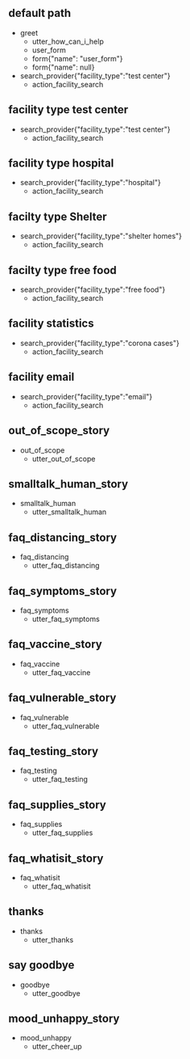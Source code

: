 ## default path
* greet
  - utter_how_can_i_help
  - user_form
  - form{"name": "user_form"}
  - form{"name": null}
* search_provider{"facility_type":"test center"}
  - action_facility_search

## facility type test center
* search_provider{"facility_type":"test center"}
  - action_facility_search

## facility type hospital
* search_provider{"facility_type":"hospital"}
  - action_facility_search

## facilty type Shelter
* search_provider{"facility_type":"shelter homes"}
  - action_facility_search

## facilty type free food
* search_provider{"facility_type":"free food"}
  - action_facility_search

## facility statistics
* search_provider{"facility_type":"corona cases"}
  - action_facility_search

## facility email
* search_provider{"facility_type":"email"}
  - action_facility_search

## out_of_scope_story
* out_of_scope
  - utter_out_of_scope
## smalltalk_human_story
* smalltalk_human
  - utter_smalltalk_human
## faq_distancing_story
* faq_distancing
  - utter_faq_distancing
## faq_symptoms_story
* faq_symptoms
  - utter_faq_symptoms
## faq_vaccine_story
* faq_vaccine
  - utter_faq_vaccine
## faq_vulnerable_story
* faq_vulnerable
  - utter_faq_vulnerable
## faq_testing_story
* faq_testing
  - utter_faq_testing
## faq_supplies_story
* faq_supplies
  - utter_faq_supplies
## faq_whatisit_story
* faq_whatisit
  - utter_faq_whatisit
## thanks
* thanks
  - utter_thanks
## say goodbye
* goodbye
  - utter_goodbye
## mood_unhappy_story
* mood_unhappy
  - utter_cheer_up